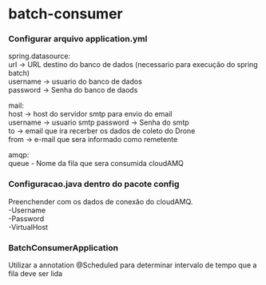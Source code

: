 # batch-consumer

### Configurar arquivo application.yml
spring.datasource:  
 url -> URL destino do banco de dados (necessario para execução do spring batch)  
 username -> usuario do banco de dados  
 password -> Senha do banco de daods  

mail:  
host -> host do servidor smtp para envio do email  
username -> usuario smtp
password -> Senha do smtp  
to -> email que ira recerber os dados de coleto do Drone  
from -> e-mail que sera informado como remetente  
  
amqp:  
queue - Nome da fila que sera consumida cloudAMQ
  
 
 
### Configuracao.java dentro do pacote config
  
Preenchender com os dados de conexão do cloudAMQ.  
-Username  
-Password  
-VirtualHost  


### BatchConsumerApplication

Utilizar a annotation @Scheduled para determinar intervalo de tempo que a fila deve ser lida       

